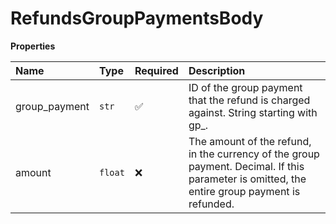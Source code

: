 # RefundsGroupPaymentsBody

**Properties**

| Name          | Type    | Required | Description                                                                                                                                  |
| :------------ | :------ | :------- | :------------------------------------------------------------------------------------------------------------------------------------------- |
| group_payment | `str`   | ✅       | ID of the group payment that the refund is charged against. String starting with gp\_.                                                       |
| amount        | `float` | ❌       | The amount of the refund, in the currency of the group payment. Decimal. If this parameter is omitted, the entire group payment is refunded. |
